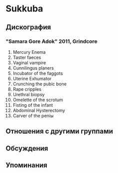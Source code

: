 # Sukkuba



## Дискография

### "Samara Gore Adok" 2011, Grindcore

1. Mercury Enema
2. Taster faeces
3. Vaginal vampire
4. Cunnilingus planers
5. Incubator of the faggots
6. Uterine Exhumator
7. Crunching the pubic bone
8. Rape cripples
9. Urethral biopsy
10. Omelette of the scrotum
11. Fisting of the infant
12. Abdominal Hysterectomy
13. Carver of the peniы


## Отношения с другими группами


## Обсуждения


## Упоминания

